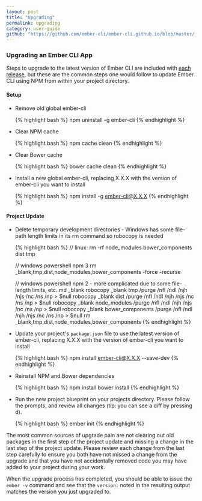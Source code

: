 ```yaml
---
layout: post
title: "Upgrading"
permalink: upgrading
category: user-guide
github: "https://github.com/ember-cli/ember-cli.github.io/blob/master/_posts/2013-04-03-upgrading.md"
---
```


### Upgrading an Ember CLI App

Steps to upgrade to the latest version of Ember CLI are included with [each
release](https://github.com/stefanpenner/ember-cli/releases), but these are the
common steps one would follow to update Ember CLI using NPM from within your
project directory.

#### Setup

* Remove old global ember-cli

    {% highlight bash %}
    npm uninstall -g ember-cli
    {% endhighlight %}

* Clear NPM cache

    {% highlight bash %}
    npm cache clean
    {% endhighlight %}

* Clear Bower cache

    {% highlight bash %}
    bower cache clean
    {% endhighlight %}

* Install a new global ember-cli, replacing X.X.X with the version of ember-cli
  you want to install

    {% highlight bash %}
    npm install -g ember-cli@X.X.X
    {% endhighlight %}

#### Project Update

* Delete temporary development directories - Windows has some file-path length limits in its rm command so robocopy is needed

    {% highlight bash %}
    // linux:
    rm -rf node_modules bower_components dist tmp
    
    // windows powershell npm 3
    rm _blank,tmp,dist,node_modules,bower_components -force -recurse
    
    // windows powershell npm 2 - more complicated due to some file-length limits, etc.
    md _blank
    robocopy _blank tmp /purge /nfl /ndl /njh /njs /nc /ns /np > $null
    robocopy _blank dist /purge /nfl /ndl /njh /njs /nc /ns /np > $null
    robocopy _blank node_modules /purge /nfl /ndl /njh /njs /nc /ns /np > $null
    robocopy _blank bower_components /purge /nfl /ndl /njh /njs /nc /ns /np > $null
    rm _blank,tmp,dist,node_modules,bower_components
    {% endhighlight %}

* Update your project's `package.json` file to use the latest version of
  ember-cli, replacing X.X.X with the version of ember-cli you want to install

    {% highlight bash %}
    npm install ember-cli@X.X.X --save-dev
    {% endhighlight %}

* Reinstall NPM and Bower dependencies

    {% highlight bash %}
    npm install
    bower install
    {% endhighlight %}

* Run the new project blueprint on your projects directory. Please follow the
  prompts, and review all changes (tip: you can see a diff by pressing d).

    {% highlight bash %}
    ember init
    {% endhighlight %}

The most common sources of upgrade pain are not clearing out old packages in the
first step of the project update and missing a change in the last step of the
project update.  Please review each change from the last step carefully to
ensure you both have not missed a change from the upgrade and that you have not
accidentally removed code you may have added to your project during your work.

When the upgrade process has completed, you should be able to issue the `ember
-v` command and see that the `version:` noted in the resulting output matches
the version you just upgraded to.
